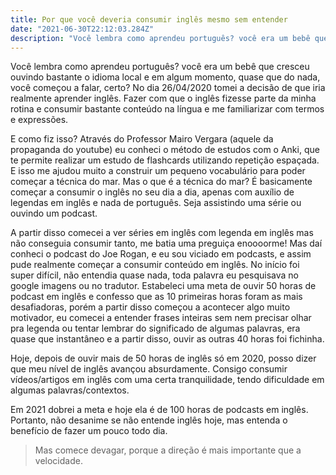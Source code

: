 ```yaml
---
title: Por que você deveria consumir inglês mesmo sem entender
date: "2021-06-30T22:12:03.284Z"
description: "Você lembra como aprendeu português? você era um bebê que cresceu ouvindo bastante o idioma local e em algum momento, quase que do nada, você começou a falar, certo?"
---
```


Você lembra como aprendeu português? você era um bebê que cresceu ouvindo bastante o idioma local e em algum momento, quase que do nada, você começou a falar, certo?
No dia 26/04/2020 tomei a decisão de que iria realmente aprender inglês. Fazer com que o inglês fizesse parte da minha rotina e consumir bastante conteúdo na língua e me familiarizar com termos e expressões.

E como fiz isso? Através do Professor Mairo Vergara (aquele da propaganda do youtube) eu conheci o método de estudos com o Anki, que te permite realizar um estudo de flashcards utilizando repetição espaçada. E isso me ajudou muito a construir um pequeno vocabulário para poder começar a técnica do mar. Mas o que é a técnica do mar? É basicamente começar a consumir o inglês no seu dia a dia, apenas com auxílio de legendas em inglês e nada de português. Seja assistindo uma série ou ouvindo um podcast.

A partir disso comecei a ver séries em inglês com legenda em inglês mas não conseguia consumir tanto, me batia uma preguiça enoooorme! Mas daí conheci o podcast do Joe Rogan, e eu sou viciado em podcasts, e assim pude realmente começar a consumir conteúdo em inglês. No início foi super difícil, não entendia quase nada, toda palavra eu pesquisava no google imagens ou no tradutor. Estabeleci uma meta de ouvir 50 horas de podcast em inglês e confesso que as 10 primeiras horas foram as mais desafiadoras, porém a partir disso começou a acontecer algo muito motivador, eu comecei a entender frases inteiras sem nem precisar olhar pra legenda ou tentar lembrar do significado de algumas palavras, era quase que instantâneo e a partir disso, ouvir as outras 40 horas foi fichinha.

Hoje, depois de ouvir mais de 50 horas de inglês só em 2020, posso dizer que meu nível de inglês avançou absurdamente. Consigo consumir vídeos/artigos em inglês com uma certa tranquilidade, tendo dificuldade em algumas palavras/contextos.

Em 2021 dobrei a meta e hoje ela é de 100 horas de podcasts em inglês. Portanto, não desanime se não entende inglês hoje, mas entenda o benefício de fazer um pouco todo dia.

>   Mas comece devagar, porque a direção
>   é mais importante que a velocidade.
